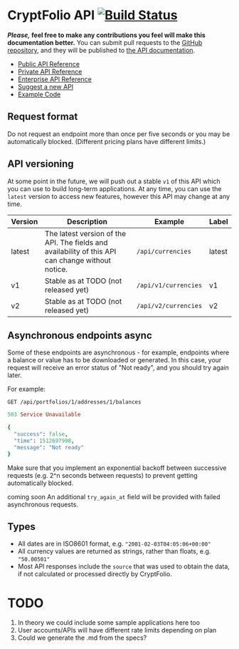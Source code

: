 # CryptFolio API [![Build Status](https://travis-ci.org/cryptfolionz/api.svg?branch=master)](https://travis-ci.org/cryptfolionz/api)

**_Please,_ feel free to make any contributions you feel will make this documentation better.** You can submit pull requests to the [GitHub repository](https://github.com/cryptfolionz/api/), and they will be published to [the API documentation](https://cryptfolionz.github.io/api/).

* [Public API Reference](public/)
* [Private API Reference](private/)
* [Enterprise API Reference](enterprise/)
* [Suggest a new API](https://github.com/cryptfolionz/api/issues)
* [Example Code](examples/)

## Request format

Do not request an endpoint more than once per five seconds or you may be automatically blocked. (Different pricing plans have different limits.)

## API versioning

At some point in the future, we will push out a stable `v1` of this API which you can use to build long-term applications. At any time, you can use the `latest` version to access new features, however this API may change at any time.

| Version | Description | Example | Label |
|---------|-------------|---------|-------|
| latest  | The latest version of the API. The fields and availability of this API can change without notice. | `/api/currencies` | <span class="latest">latest</span> |
| v1  | Stable as at TODO (not released yet) | `/api/v1/currencies` | <span class="v1">v1</span> |
| v2  | Stable as at TODO (not released yet) | `/api/v2/currencies` | <span class="v2">v2</span> |

## Asynchronous endpoints <span class="async">async</span>

Some of these endpoints are asynchronous - for example, endpoints where a
balance or value has to be downloaded or generated. In this case, your
request will receive an error status of "Not ready", and you should try again later.

For example:

```
GET /api/portfolios/1/addresses/1/balances
```

```ruby
503 Service Unavailable

{
  "success": false,
  "time": 1512697998,
  "message": "Not ready"
}
```

Make sure that you implement an exponential backoff between successive requests
(e.g. 2^n seconds between requests) to prevent getting automatically blocked.

<span class="coming">coming soon</span> An additional `try_again_at` field will be provided with failed asynchronous requests.

## Types

* All dates are in ISO8601 format, e.g. `"2001-02-03T04:05:06+00:00"`
* All currency values are returned as strings, rather than floats, e.g. `"50.00501"`
* Most API responses include the `source` that was used to obtain the data, if not calculated or processed directly by CryptFolio.

# TODO

1. In theory we could include some sample applications here too
1. User accounts/APIs will have different rate limits depending on plan
1. Could we generate the .md from the specs?
